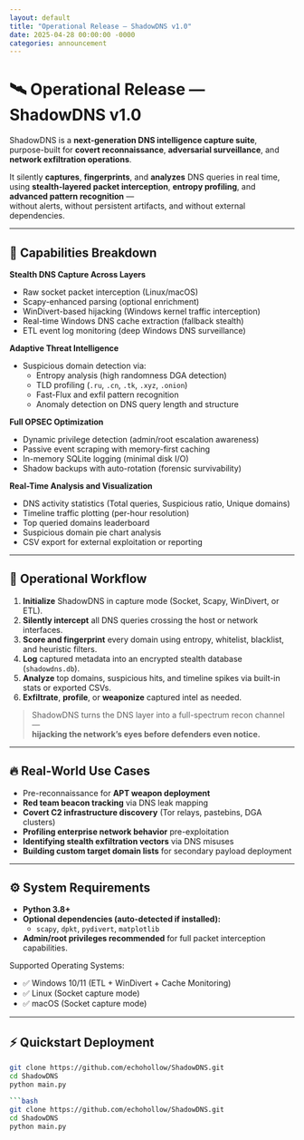```yaml
---
layout: default
title: "Operational Release — ShadowDNS v1.0"
date: 2025-04-28 00:00:00 -0000
categories: announcement
---
```


# 🛰️ Operational Release — ShadowDNS v1.0

ShadowDNS is a **next-generation DNS intelligence capture suite**,  
purpose-built for **covert reconnaissance**, **adversarial surveillance**, and **network exfiltration operations**.

It silently **captures**, **fingerprints**, and **analyzes** DNS queries in real time,  
using **stealth-layered packet interception**, **entropy profiling**, and **advanced pattern recognition** —  
without alerts, without persistent artifacts, and without external dependencies.

---

## 🚀 Capabilities Breakdown

**Stealth DNS Capture Across Layers**
- Raw socket packet interception (Linux/macOS)
- Scapy-enhanced parsing (optional enrichment)
- WinDivert-based hijacking (Windows kernel traffic interception)
- Real-time Windows DNS cache extraction (fallback stealth)
- ETL event log monitoring (deep Windows DNS surveillance)

**Adaptive Threat Intelligence**
- Suspicious domain detection via:
  - Entropy analysis (high randomness DGA detection)
  - TLD profiling (`.ru`, `.cn`, `.tk`, `.xyz`, `.onion`)
  - Fast-Flux and exfil pattern recognition
  - Anomaly detection on DNS query length and structure

**Full OPSEC Optimization**
- Dynamic privilege detection (admin/root escalation awareness)
- Passive event scraping with memory-first caching
- In-memory SQLite logging (minimal disk I/O)
- Shadow backups with auto-rotation (forensic survivability)

**Real-Time Analysis and Visualization**
- DNS activity statistics (Total queries, Suspicious ratio, Unique domains)
- Timeline traffic plotting (per-hour resolution)
- Top queried domains leaderboard
- Suspicious domain pie chart analysis
- CSV export for external exploitation or reporting

---

## 🧩 Operational Workflow

1. **Initialize** ShadowDNS in capture mode (Socket, Scapy, WinDivert, or ETL).
2. **Silently intercept** all DNS queries crossing the host or network interfaces.
3. **Score and fingerprint** every domain using entropy, whitelist, blacklist, and heuristic filters.
4. **Log** captured metadata into an encrypted stealth database (`shadowdns.db`).
5. **Analyze** top domains, suspicious hits, and timeline spikes via built-in stats or exported CSVs.
6. **Exfiltrate**, **profile**, or **weaponize** captured intel as needed.

> ShadowDNS turns the DNS layer into a full-spectrum recon channel —  
> **hijacking the network’s eyes before defenders even notice.**

---

## 🔥 Real-World Use Cases

- Pre-reconnaissance for **APT weapon deployment**
- **Red team beacon tracking** via DNS leak mapping
- **Covert C2 infrastructure discovery** (Tor relays, pastebins, DGA clusters)
- **Profiling enterprise network behavior** pre-exploitation
- **Identifying stealth exfiltration vectors** via DNS misuses
- **Building custom target domain lists** for secondary payload deployment

---

## ⚙️ System Requirements

- **Python 3.8+**
- **Optional dependencies (auto-detected if installed):**
  - `scapy`, `dpkt`, `pydivert`, `matplotlib`
- **Admin/root privileges recommended** for full packet interception capabilities.

Supported Operating Systems:
- ✅ Windows 10/11 (ETL + WinDivert + Cache Monitoring)
- ✅ Linux (Socket capture mode)
- ✅ macOS (Socket capture mode)

---

## ⚡ Quickstart Deployment

```bash
git clone https://github.com/echohollow/ShadowDNS.git
cd ShadowDNS
python main.py

```bash
git clone https://github.com/echohollow/ShadowDNS.git
cd ShadowDNS
python main.py
